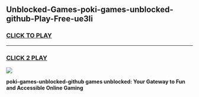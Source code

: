 
## Unblocked-Games-poki-games-unblocked-github-Play-Free-ue3li
<h3>
<a href="https://premium76.site?title=poki-games-unblocked-github&ref=10A">CLICK TO PLAY</a></h3>
<hr>

<h3>
<a href="https://premium76.site?title=poki-games-unblocked-github&ref=10A">CLICK 2 PLAY</a>
  
</h3>

<a href="https://premium76.site?title=poki-games-unblocked-github&ref=10A"><img src="https://clearcache.store/games.png"></a>


**poki-games-unblocked-github games unblocked: Your Gateway to Fun and Accessible Online Gaming**
